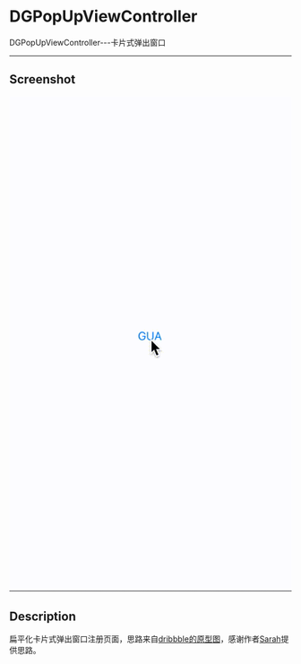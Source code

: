 # DGPopUpViewController
DGPopUpViewController---卡片式弹出窗口

---

## Screenshot

![](demo20.gif)

## Description

扁平化卡片式弹出窗口注册页面，思路来自[dribbble的原型图](https://dribbble.com/shots/2770326-Sign-up-prototype)，感谢作者[Sarah](https://dribbble.com/sarahjess)提供思路。